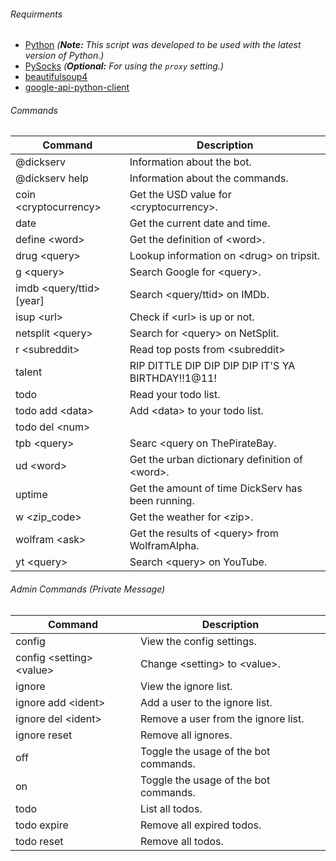 ###### Requirments
 - [Python](https://www.python.org/downloads/) *(**Note:** This script was developed to be used with the latest version of Python.)*
 - [PySocks](https://pypi.python.org/pypi/PySocks) *(**Optional:** For using the `proxy` setting.)*
 - [beautifulsoup4](https://pypi.python.org/pypi/beautifulsoup4)
 - [google-api-python-client](https://pypi.python.org/pypi/google-api-python-client)

###### Commands
| Command | Description |
| --- | --- |
| @dickserv | Information about the bot. |
| @dickserv help | Information about the commands. |
| coin \<cryptocurrency> | Get the USD value for \<cryptocurrency>. |
| date | Get the current date and time. |
| define \<word> | Get the definition of \<word>. |
| drug \<query> | Lookup information on \<drug> on tripsit. |
| g \<query> | Search Google for \<query>. |
| imdb \<query/ttid> [year] | Search \<query/ttid> on IMDb. |
| isup \<url> | Check if \<url> is up or not. |
| netsplit \<query> | Search for \<query> on NetSplit. |
| r \<subreddit> | Read top posts from \<subreddit> |
| talent | RIP DITTLE DIP DIP DIP DIP IT\'S YA BIRTHDAY!!1@11! |
| todo | Read your todo list. |
| todo add \<data> | Add \<data> to your todo list. |
| todo del \<num>| | Delete the \<num> todo result. |
| tpb \<query> | Searc \<query on ThePirateBay. |
| ud \<word> | Get the urban dictionary definition of \<word>. |
| uptime | Get the amount of time DickServ has been running. |
| w \<zip_code> | Get the weather for \<zip>. |
| wolfram \<ask> | Get the results of \<query> from WolframAlpha. |
| yt \<query> | Search \<query> on YouTube. |

###### Admin Commands (Private Message)
| Command | Description |
| --- | --- |
| config | View the config settings. |
| config \<setting> \<value> | Change \<setting> to \<value>. |
| ignore | View the ignore list. |
| ignore add \<ident> | Add a user to the ignore list. |
| ignore del \<ident> | Remove a user from the ignore list. |
| ignore reset | Remove all ignores. |
| off | Toggle the usage of the bot commands. |
| on | Toggle the usage of the bot commands. |
| todo | List all todos. |
| todo expire | Remove all expired todos. |
| todo reset | Remove all todos. |